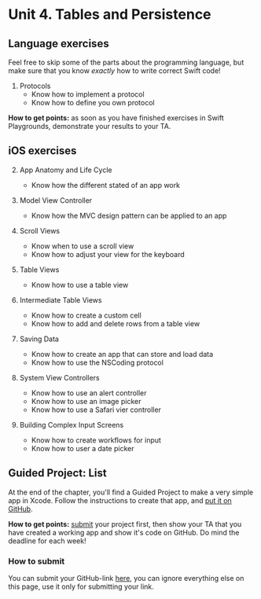 # Unit 4. Tables and Persistence

## Language exercises

Feel free to skip some of the parts about the programming language, but make sure that you know *exactly* how to write correct Swift code!

1. Protocols
	- Know how to implement a protocol
	- Know how to define you own protocol

**How to get points:** as soon as you have finished exercises in Swift Playgrounds, demonstrate your results to your TA.

## iOS exercises

2. App Anatomy and Life Cycle
	- Know how the different stated of an app work

3. Model View Controller
	- Know how the MVC design pattern can be applied to an app

4. Scroll Views
	- Know when to use a scroll view
	- Know how to adjust your view for the keyboard

5. Table Views
	- Know how to use a table view

6. Intermediate Table Views
	- Know how to create a custom cell
	- Know how to add and delete rows from a table view

7. Saving Data
	- Know how to create an app that can store and load data
	- Know how to use the NSCoding protocol

8. System View Controllers
	- Know how to use an alert controller
	- Know how to use an image picker
	- Know how to use a Safari vier controller

9. Building Complex Input Screens
	- Know how to create workflows for input
	- Know how to user a date picker

## Guided Project: List

At the end of the chapter, you'll find a Guided Project to make a very simple app in Xcode. Follow the instructions to create that app, and [put it on GitHub](/ios/github).

**How to get points:** [submit](#submit) your project first, then show your TA that you have created a working app and show it's code on GitHub. Do mind the deadline for each week!

<a id="submit"></a>

### How to submit

You can submit your GitHub-link [here](/projects/to-do-list#submit-content), you can ignore everything else on this page, use it only for submitting your link.